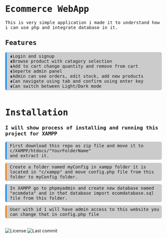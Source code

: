 <div style="font-family:monospace;">

# Ecommerce WebApp
This is very simple application i made it to understand how i can use php and integrate database in it.

## Features

<div style="border-left:5px solid #2196ff;background-color:rgba(0,0,0,0.2);
margin-top:10px; padding:5px; padding-left:10px; border-radius:5px">
◖Login and signup<br>
◖Browse product with catagory selection<br>
◖Add to cart change quantity and remove from cart<br>
◖Seperte admin panel<br>
◖Admin can see orders, edit stock, add new products<br>
◖Can navigate using tab and confirm using enter key <br>
◖Can switch between Light/Dark mode<br>
</div><br>

# Installation

### I will show process of installing and running this project for XAMPP

<div style="border-left:5px solid #2196ff;background-color:rgba(0,0,0,0.2);
margin-top:10px; padding:5px; padding-left:10px;border-radius:5px">
    First download this repo as zip file and move it to<br>
    c/XAMPP/htdocs/"YourFolderName" <br>and extract it.
</div>

<div style="border-left:5px solid #f38a21; background-color:rgba(0,0,0,0.2);margin-top:10px; padding:5px; padding-left:10px; border-radius:5px">
    Create a folder named myConfig in xampp folder it is located in "c/xampp" and move config.php file from this folder to myConfig folder.
</div>

<div style="border-left:5px solid #2197ff;background-color:rgba(0,0,0,0.2);
margin-top:10px; padding:5px; padding-left:10px; border-radius:5px">
    In XAMPP go to phpmyadmin and create new database named "ecomdata"
    and in that database import ecomdatabase.sql file from this folder.
</div>

<div style="border-left:5px solid #f38a21; background-color:rgba(0,0,0,0.2);margin-top:10px; padding:5px; padding-left:10px; border-radius:5px">
    User with id 1 will have admin access to this website you can change that in config.php file
</div>

</div><br>

![License](https://img.shields.io/badge/license-GNU-%2300ffff)
![Last commit](https://img.shields.io/github/last-commit/Aadil127/EcommerceWebApp?color=%2300ffff)


